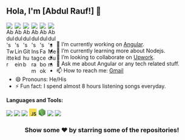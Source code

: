 ## Hola, I'm [Abdul Rauf!] 👋


<a href="https://twitter.com/AbdulRa39466616">
  <img align="left" alt="Abdul's Twitter" width="22px" src="https://cdn.jsdelivr.net/npm/simple-icons@v3/icons/twitter.svg" />
</a>
<a href="https://www.linkedin.com/in/abdul-rauf-8950b1145/">
  <img align="left" alt="Abdul's Linkdein" width="22px" src="https://cdn.jsdelivr.net/npm/simple-icons@v3/icons/linkedin.svg" />
</a>
<a href="https://github.com/Crazyprogrammer1">
  <img align="left" alt="Abdul's Github" width="22px" src="https://cdn.jsdelivr.net/npm/simple-icons@v3/icons/github.svg" />
</a>
<a href="https://www.instagram.com/abdul_rauf.76143/">
  <img align="left" alt="Abdul's Instagram" width="22px" src="https://cdn.jsdelivr.net/npm/simple-icons@v3/icons/instagram.svg" />
</a>
<a href="https://www.facebook.com/AbdulRaufq/">
  <img align="left" alt="Abdul's Facebook" width="22px" src="https://cdn.jsdelivr.net/npm/simple-icons@v3/icons/facebook.svg" />
</a>
<a href="https://medium.com/@abdulrauf76143">
  <img align="left" alt="Abdul's Medium" width="22px" src="https://www.pngfind.com/pngs/m/51-512759_medium-icon-svg-hd-png-download.png" />
</a>

<br/>
<br/>



- 🔭 I’m currently working on [Angular](https://angular.io/).
- 🌱 I’m currently learning more about Nodejs.
- 👯 I’m looking to collaborate on [Upwork](https://www.upwork.com/o/profiles/users/~01fe37f3038c6f8f05/).
- 💬 Ask me about Angular or any tech related stuff.
- 📫 How to reach me: [Gmail](mailto:abdulrauf76143@gmail.com)
- 😄 Pronouns: He/His
- ⚡ Fun fact: I spend almost 8 hours listening songs everyday.

**Languages and Tools:**  

<code><img height="20" src="https://miro.medium.com/max/2560/1*jAwFJjRn0DYRA3fnxrR9PQ.jpeg"></code>
<code><img height="20" src="https://upload.wikimedia.org/wikipedia/commons/thumb/6/61/HTML5_logo_and_wordmark.svg/1200px-HTML5_logo_and_wordmark.svg.png"></code>
<code><img height="20" src="https://coryrylan.com/assets/images/posts/types/css.svg"></code>
<code><img height="20" src="https://raw.githubusercontent.com/github/explore/80688e429a7d4ef2fca1e82350fe8e3517d3494d/topics/javascript/javascript.png"></code>
<code><img height="20" src="https://raw.githubusercontent.com/github/explore/80688e429a7d4ef2fca1e82350fe8e3517d3494d/topics/nodejs/nodejs.png"></code> 
<code><img height="20" src="https://upload.wikimedia.org/wikipedia/commons/thumb/2/2d/Visual_Studio_Code_1.18_icon.svg/1028px-Visual_Studio_Code_1.18_icon.svg.png"></code> 
<code><img height="20" src="https://1.bp.blogspot.com/-YIfQT6q8ZM4/Vzyq5z1B8HI/AAAAAAAAAAc/UmWSSMLKtKgtH7CACElUp12zXkrPK5UoACLcB/s1600/image00.png"></code>  


<div align="center">

### Show some ❤️ by starring some of the repositories!

</div>

